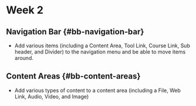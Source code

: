 # Week 2

## Navigation Bar {#bb-navigation-bar}

* Add various items \(including a Content Area, Tool Link, Course Link, Sub header, and Divider\) to the navigation menu and be able to move items around.

## Content Areas {#bb-content-areas}

* Add various types of content to a content area \(including a File, Web Link, Audio, Video, and Image\)

